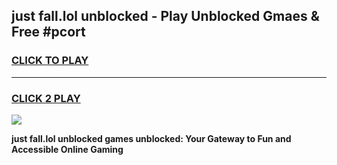 
## just fall.lol unblocked - Play Unblocked Gmaes & Free #pcort
<h3>
<a href="https://news.freeplayer.one?title=just_fall.lol_unblocked&ref=24F">CLICK TO PLAY</a></h3>
<hr>

<h3>
<a href="https://news.freeplayer.one?title=just_fall.lol_unblocked&ref=24F">CLICK 2 PLAY</a>
  
</h3>

<a href="https://news.freeplayer.one?title=just_fall.lol_unblocked&ref=24F/"><img src="https://clearcache.store/games.png"></a>


**just fall.lol unblocked games unblocked: Your Gateway to Fun and Accessible Online Gaming**
